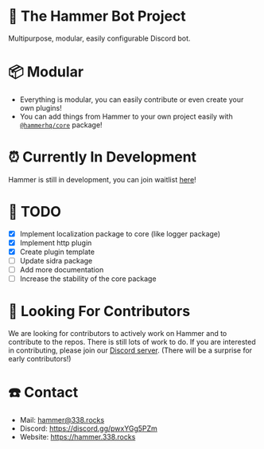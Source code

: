 # 🔨 The Hammer Bot Project

Multipurpose, modular, easily configurable Discord bot.

# 📦 Modular

-   Everything is modular, you can easily contribute or even create your own plugins!
-   You can add things from Hammer to your own project easily with [`@hammerhq/core`](https://npmjs.com/@hammerhq/core) package!

# ⏰ Currently In Development

Hammer is still in development, you can join waitlist [here](https://hammer.338.rocks)!

# 🚧 TODO

-   [x] Implement localization package to core (like logger package)
-   [x] Implement http plugin
-   [x] Create plugin template
-   [ ] Update sidra package
-   [ ] Add more documentation
-   [ ] Increase the stability of the core package

# 🧦 Looking For Contributors

We are looking for contributors to actively work on Hammer and to contribute to the repos. There is still lots of work to do. If you are interested in contributing, please join our [Discord server](https://hammer.338.rocks/discord). (There will be a surprise for early contributors!)

# ☎️ Contact

-   Mail: hammer@338.rocks
-   Discord: https://discord.gg/pwxYGg5PZm
-   Website: https://hammer.338.rocks

